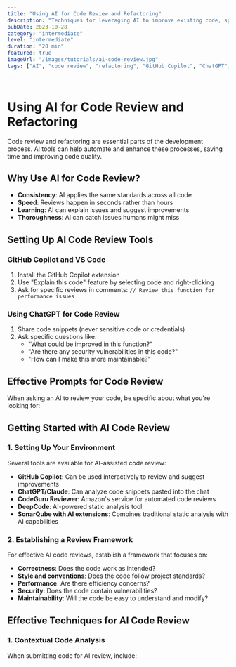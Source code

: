 ```yaml
---
title: "Using AI for Code Review and Refactoring"
description: "Techniques for leveraging AI to improve existing code, spot bugs, and suggest optimizations."
pubDate: 2023-10-28
category: "intermediate"
level: "intermediate"
duration: "20 min"
featured: true
imageUrl: "/images/tutorials/ai-code-review.jpg"
tags: ["AI", "code review", "refactoring", "GitHub Copilot", "ChatGPT", "CodeGuru", "DeepCode", "SonarQube"]

---
```


# Using AI for Code Review and Refactoring

Code review and refactoring are essential parts of the development process. AI tools can help automate and enhance these processes, saving time and improving code quality.

## Why Use AI for Code Review?

- **Consistency**: AI applies the same standards across all code
- **Speed**: Reviews happen in seconds rather than hours
- **Learning**: AI can explain issues and suggest improvements
- **Thoroughness**: AI can catch issues humans might miss

## Setting Up AI Code Review Tools

### GitHub Copilot and VS Code

1. Install the GitHub Copilot extension
2. Use "Explain this code" feature by selecting code and right-clicking
3. Ask for specific reviews in comments: `// Review this function for performance issues`

### Using ChatGPT for Code Review

1. Share code snippets (never sensitive code or credentials)
2. Ask specific questions like:
   - "What could be improved in this function?"
   - "Are there any security vulnerabilities in this code?"
   - "How can I make this more maintainable?"

## Effective Prompts for Code Review

When asking an AI to review your code, be specific about what you're looking for:

## Getting Started with AI Code Review

### 1. Setting Up Your Environment

Several tools are available for AI-assisted code review:

- **GitHub Copilot**: Can be used interactively to review and suggest improvements
- **ChatGPT/Claude**: Can analyze code snippets pasted into the chat
- **CodeGuru Reviewer**: Amazon's service for automated code reviews
- **DeepCode**: AI-powered static analysis tool
- **SonarQube with AI extensions**: Combines traditional static analysis with AI capabilities

### 2. Establishing a Review Framework

For effective AI code reviews, establish a framework that focuses on:

- **Correctness**: Does the code work as intended?
- **Style and conventions**: Does the code follow project standards?
- **Performance**: Are there efficiency concerns?
- **Security**: Does the code contain vulnerabilities?
- **Maintainability**: Will the code be easy to understand and modify?

## Effective Techniques for AI Code Review

### 1. Contextual Code Analysis

When submitting code for AI review, include: 